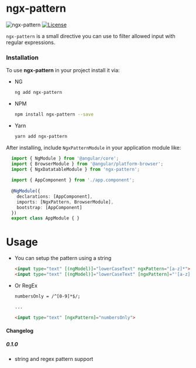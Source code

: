 # ngx-pattern
![ngx-pattern](https://img.shields.io/badge/ngx--pattern-0.1.0-brightgreen.svg)
[![License](http://img.shields.io/badge/License-MIT-blue.svg)](http://opensource.org/licenses/MIT)

`ngx-pattern` is a small directive you can use to filter allowed input with regular expressions.

### Installation

To use **ngx-pattern** in your project install it via:

* NG
    ```sh
    ng add ngx-pattern
    ```

* NPM
    ```sh
    npm install ngx-pattern --save
    ```

* Yarn
    ```sh
    yarn add ngx-pattern
    ```
  
After installing, include `NgxPatternModule` in your application module like:
  
```ts
  import { NgModule } from '@angular/core';
  import { BrowserModule } from '@angular/platform-browser';
  import { NgxDatatableModule } from 'ngx-pattern';
  ​
  import { AppComponent } from './app.component';
  ​
  @NgModule({
    declarations: [AppComponent],
    imports: [NgxPattern, BrowserModule],
    bootstrap: [AppComponent]
  })
  export class AppModule { }
```

# Usage

* You can setup the pattern using a string

    ```html
    <input type="text" [(ngModel)]="lowerCaseText" ngxPattern="[a-z]*">
    <input type="text" [(ngModel)]="lowerCaseText" [ngxPattern]="'[a-z]*'">
    ```
 
* Or RegEx

    ```html
    numbersOnly = /^[0-9]*$/;
  
    ...
  
    <input type="text" [ngxPattern]="numbersOnly">
    ```


#### Changelog

##### 0.1.0
* string and regex pattern support
